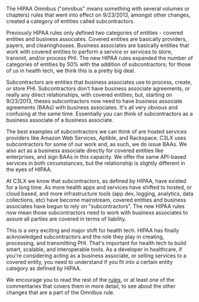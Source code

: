 The HIPAA Omnibus ("omnibus" means something with several volumes or chapters) rules that went into effect on 9/23/2013, amongst other changes, created a category of entities called subcontractors.

Previously HIPAA rules only defined two categories of entities - covered entities and business associates. Covered entities are basically providers, payers, and clearinghouses. Business associates are basically entities that work with covered entities to perform a service or services to store, transmit, and/or process PHI. The new HIPAA rules expanded the number of categories of entities by 50% with the addition of subcontractors; for those of us in health tech, we think this is a pretty big deal.

Subcontractors are entities that business associates use to process, create, or store PHI. Subcontractors don't have business associate agreements, or really any direct relationships, with covered entities; but, starting on 9/23/2013, theses subcontractors now need to have business associate agreements (BAAs) with business associates. It's all very obvious and confusing at the same time. Essentially you can think of subcontractors as a business associate of a business associate.

The best examples of subcontractors we can think of are hosted services providers like Amazon Web Services, Aptible, and Rackspace. C3LX uses subcontractors for some of our work and, as such, we do issue BAAs. We also act as a business associate directly for covered entities like enterprises, and sign BAAs in this capacity. We offer the same API-based services in both circumstances, but the relationship is slightly different in the eyes of HIPAA.

At C3LX we know that subcontractors, as defined by HIPAA, have existed for a long time. As more health apps and services have shifted to hosted, or cloud based, and more infrastructure tools (app dev, logging, analytics, data collections, etc) have become mainstream, covered entities and business associates have begun to rely on "subcontractors". The new HIPAA rules now mean those subcontractors need to work with business associates to assure all parties are covered in terms of liability.

This is a very exciting and major shift for health tech. HIPAA has finally acknowledged subcontractors and the role they play in creating, processing, and transmitting PHI. That's important for health tech to build smart, scalable, and interoperable tools. As a developer in healthcare, if you're considering acting as a business associate, or selling services to a covered entity, you need to understand if you fit into a certain entity category as defined by HIPAA.

We encourage you to read the rest of the [rules](http://www.hhs.gov/news/press/2013pres/01/20130117b.html), or at least one of the commentaries that covers them in more detail, to see about the other changes that are a part of the Omnibus rule.
